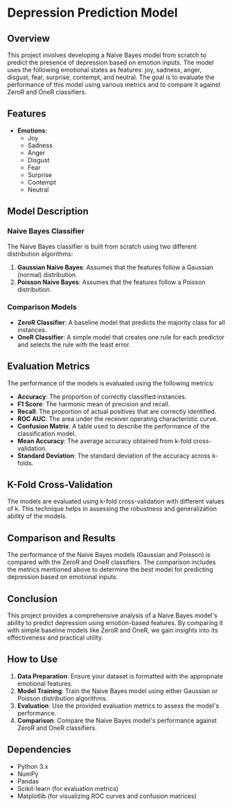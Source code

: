 # Depression Prediction Model

## Overview
This project involves developing a Naive Bayes model from scratch to predict the presence of depression based on emotion inputs. The model uses the following emotional states as features: joy, sadness, anger, disgust, fear, surprise, contempt, and neutral. The goal is to evaluate the performance of this model using various metrics and to compare it against ZeroR and OneR classifiers.

## Features
- **Emotions**: 
  - Joy
  - Sadness
  - Anger
  - Disgust
  - Fear
  - Surprise
  - Contempt
  - Neutral

## Model Description
### Naive Bayes Classifier
The Naive Bayes classifier is built from scratch using two different distribution algorithms:
1. **Gaussian Naive Bayes**: Assumes that the features follow a Gaussian (normal) distribution.
2. **Poisson Naive Bayes**: Assumes that the features follow a Poisson distribution.

### Comparison Models
- **ZeroR Classifier**: A baseline model that predicts the majority class for all instances.
- **OneR Classifier**: A simple model that creates one rule for each predictor and selects the rule with the least error.

## Evaluation Metrics
The performance of the models is evaluated using the following metrics:
- **Accuracy**: The proportion of correctly classified instances.
- **F1 Score**: The harmonic mean of precision and recall.
- **Recall**: The proportion of actual positives that are correctly identified.
- **ROC AUC**: The area under the receiver operating characteristic curve.
- **Confusion Matrix**: A table used to describe the performance of the classification model.
- **Mean Accuracy**: The average accuracy obtained from k-fold cross-validation.
- **Standard Deviation**: The standard deviation of the accuracy across k-folds.

## K-Fold Cross-Validation
The models are evaluated using k-fold cross-validation with different values of k. This technique helps in assessing the robustness and generalization ability of the models.

## Comparison and Results
The performance of the Naive Bayes models (Gaussian and Poisson) is compared with the ZeroR and OneR classifiers. The comparison includes the metrics mentioned above to determine the best model for predicting depression based on emotional inputs.

## Conclusion
This project provides a comprehensive analysis of a Naive Bayes model's ability to predict depression using emotion-based features. By comparing it with simple baseline models like ZeroR and OneR, we gain insights into its effectiveness and practical utility.

## How to Use
1. **Data Preparation**: Ensure your dataset is formatted with the appropriate emotional features.
2. **Model Training**: Train the Naive Bayes model using either Gaussian or Poisson distribution algorithms.
3. **Evaluation**: Use the provided evaluation metrics to assess the model's performance.
4. **Comparison**: Compare the Naive Bayes model's performance against ZeroR and OneR classifiers.

## Dependencies
- Python 3.x
- NumPy
- Pandas
- Scikit-learn (for evaluation metrics)
- Matplotlib (for visualizing ROC curves and confusion matrices)
